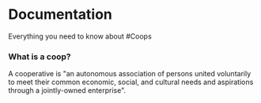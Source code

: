 # Documentation
Everything you need to know about #Coops


### What is a coop?

A cooperative is "an autonomous association of persons united voluntarily to meet their common economic, social, and cultural needs and aspirations through a jointly-owned enterprise".
